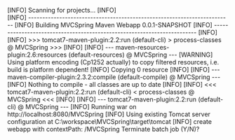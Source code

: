 [INFO] Scanning for projects...
[INFO]                                                                         
[INFO] ------------------------------------------------------------------------
[INFO] Building MVCSpring Maven Webapp 0.0.1-SNAPSHOT
[INFO] ------------------------------------------------------------------------
[INFO] 
[INFO] >>> tomcat7-maven-plugin:2.2:run (default-cli) > process-classes @ MVCSpring >>>
[INFO] 
[INFO] --- maven-resources-plugin:2.6:resources (default-resources) @ MVCSpring ---
[WARNING] Using platform encoding (Cp1252 actually) to copy filtered resources, i.e. build is platform dependent!
[INFO] Copying 0 resource
[INFO] 
[INFO] --- maven-compiler-plugin:2.3.2:compile (default-compile) @ MVCSpring ---
[INFO] Nothing to compile - all classes are up to date
[INFO] 
[INFO] <<< tomcat7-maven-plugin:2.2:run (default-cli) < process-classes @ MVCSpring <<<
[INFO] 
[INFO] --- tomcat7-maven-plugin:2.2:run (default-cli) @ MVCSpring ---
[INFO] Running war on http://localhost:8080/MVCSpring
[INFO] Using existing Tomcat server configuration at C:\workspace\MVCSpring\target\tomcat
[INFO] create webapp with contextPath: /MVCSpring
Terminate batch job (Y/N)? 
